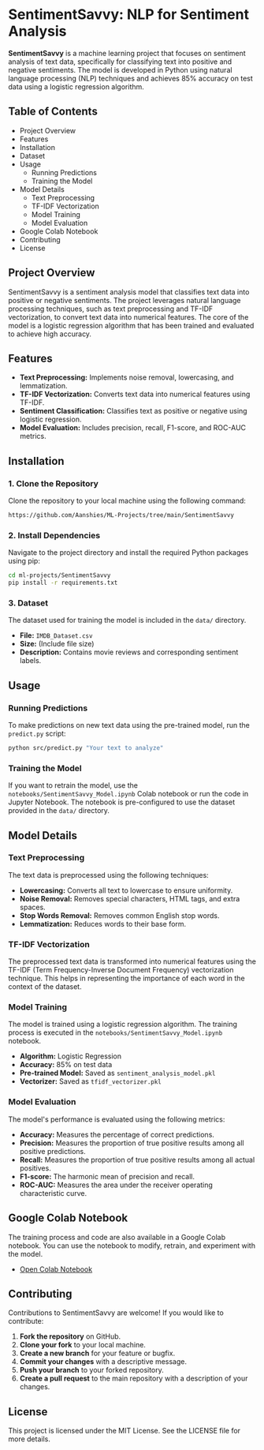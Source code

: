 # SentimentSavvy: NLP for Sentiment Analysis

**SentimentSavvy** is a machine learning project that focuses on sentiment analysis of text data, specifically for classifying text into positive and negative sentiments. The model is developed in Python using natural language processing (NLP) techniques and achieves 85% accuracy on test data using a logistic regression algorithm.

## Table of Contents

- Project Overview
- Features
- Installation
- Dataset
- Usage
  - Running Predictions
  - Training the Model
- Model Details
  - Text Preprocessing
  - TF-IDF Vectorization
  - Model Training
  - Model Evaluation
- Google Colab Notebook
- Contributing
- License
  
## Project Overview

SentimentSavvy is a sentiment analysis model that classifies text data into positive or negative sentiments. The project leverages natural language processing techniques, such as text preprocessing and TF-IDF vectorization, to convert text data into numerical features. The core of the model is a logistic regression algorithm that has been trained and evaluated to achieve high accuracy.

## Features

- **Text Preprocessing:** Implements noise removal, lowercasing, and lemmatization.
- **TF-IDF Vectorization:** Converts text data into numerical features using TF-IDF.
- **Sentiment Classification:** Classifies text as positive or negative using logistic regression.
- **Model Evaluation:** Includes precision, recall, F1-score, and ROC-AUC metrics.

## Installation

### 1. Clone the Repository

Clone the repository to your local machine using the following command:

```bash
https://github.com/Aanshies/ML-Projects/tree/main/SentimentSavvy
```

### 2. Install Dependencies

Navigate to the project directory and install the required Python packages using pip:

```bash
cd ml-projects/SentimentSavvy
pip install -r requirements.txt
```

### 3. Dataset

The dataset used for training the model is included in the `data/` directory.

- **File:** `IMDB_Dataset.csv`
- **Size:** (Include file size)
- **Description:** Contains movie reviews and corresponding sentiment labels.

## Usage

### Running Predictions

To make predictions on new text data using the pre-trained model, run the `predict.py` script:

```bash
python src/predict.py "Your text to analyze"
```

### Training the Model

If you want to retrain the model, use the `notebooks/SentimentSavvy_Model.ipynb` Colab notebook or run the code in Jupyter Notebook. The notebook is pre-configured to use the dataset provided in the `data/` directory.

## Model Details

### Text Preprocessing

The text data is preprocessed using the following techniques:

- **Lowercasing:** Converts all text to lowercase to ensure uniformity.
- **Noise Removal:** Removes special characters, HTML tags, and extra spaces.
- **Stop Words Removal:** Removes common English stop words.
- **Lemmatization:** Reduces words to their base form.

### TF-IDF Vectorization

The preprocessed text data is transformed into numerical features using the TF-IDF (Term Frequency-Inverse Document Frequency) vectorization technique. This helps in representing the importance of each word in the context of the dataset.

### Model Training

The model is trained using a logistic regression algorithm. The training process is executed in the `notebooks/SentimentSavvy_Model.ipynb` notebook.

- **Algorithm:** Logistic Regression
- **Accuracy:** 85% on test data
- **Pre-trained Model:** Saved as `sentiment_analysis_model.pkl`
- **Vectorizer:** Saved as `tfidf_vectorizer.pkl`

### Model Evaluation

The model's performance is evaluated using the following metrics:

- **Accuracy:** Measures the percentage of correct predictions.
- **Precision:** Measures the proportion of true positive results among all positive predictions.
- **Recall:** Measures the proportion of true positive results among all actual positives.
- **F1-score:** The harmonic mean of precision and recall.
- **ROC-AUC:** Measures the area under the receiver operating characteristic curve.

## Google Colab Notebook

The training process and code are also available in a Google Colab notebook. You can use the notebook to modify, retrain, and experiment with the model.

- [Open Colab Notebook](https://colab.research.google.com/drive/your-colab-link)

## Contributing

Contributions to SentimentSavvy are welcome! If you would like to contribute:

1. **Fork the repository** on GitHub.
2. **Clone your fork** to your local machine.
3. **Create a new branch** for your feature or bugfix.
4. **Commit your changes** with a descriptive message.
5. **Push your branch** to your forked repository.
6. **Create a pull request** to the main repository with a description of your changes.

## License

This project is licensed under the MIT License. See the LICENSE file for more details.


